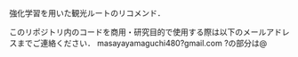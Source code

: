 強化学習を用いた観光ルートのリコメンド．

このリポジトリ内のコードを商用・研究目的で使用する際は以下のメールアドレスまでご連絡ください．
masayayamaguchi480?gmail.com
?の部分は@
